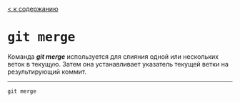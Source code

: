 [< к содержанию](readme.md)

# <kbd>git merge</kbd>

Команда ***git merge*** используется для слияния одной или нескольких веток в текущую. Затем она устанавливает указатель текущей ветки на результирующий коммит.

---

```bash=
git merge   
```